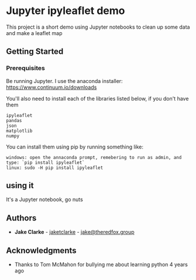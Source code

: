 # Jupyter ipyleaflet demo

This project is a short demo using Jupyter notebooks to clean up some data and make a leaflet map

## Getting Started

### Prerequisites

Be running Jupyter. I use the anaconda installer: https://www.continuum.io/downloads

You'll also need to install each of the libraries listed below, if you don't have them

```
ipyleaflet
pandas
json
matplotlib
numpy
```

You can install them using pip by running something like:
```
windows: open the annaconda prompt, remebering to run as admin, and type: `pip install ipyleaflet`
linux: sudo -H pip install ipyleaflet
``` 

## using it

It's a Jupyter notebook, go nuts

## Authors

* **Jake Clarke** - [jaketclarke](https://github.com/jaketclarke) - jake@theredfox.group

## Acknowledgments

* Thanks to Tom McMahon for bullying me about learning python 4 years ago